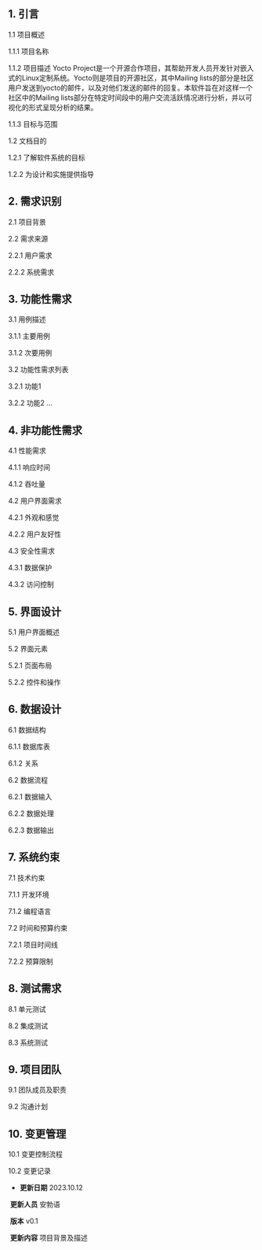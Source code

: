 ## 1. 引言

1.1 项目概述 

1.1.1 项目名称 

1.1.2 项目描述 
Yocto Project是一个开源合作项目，其帮助开发人员开发针对嵌入式的Linux定制系统。Yocto则是项目的开源社区，其中Mailing lists的部分是社区用户发送到yocto的邮件，以及对他们发送的邮件的回复。本软件旨在对这样一个社区中的Mailing lists部分在特定时间段中的用户交流活跃情况进行分析，并以可视化的形式呈现分析的结果。

1.1.3 目标与范围

1.2 文档目的 

1.2.1 了解软件系统的目标 

1.2.2 为设计和实施提供指导

## 2. 需求识别

2.1 项目背景 

2.2 需求来源 

2.2.1 用户需求 

2.2.2 系统需求

## 3. 功能性需求

3.1 用例描述 

3.1.1 主要用例 

3.1.2 次要用例

3.2 功能性需求列表 

3.2.1 功能1 

3.2.2 功能2 ...

## 4. 非功能性需求

4.1 性能需求 

4.1.1 响应时间 

4.1.2 吞吐量

4.2 用户界面需求 

4.2.1 外观和感觉 

4.2.2 用户友好性

4.3 安全性需求 

4.3.1 数据保护 

4.3.2 访问控制

## 5. 界面设计

5.1 用户界面概述 

5.2 界面元素 

5.2.1 页面布局 

5.2.2 控件和操作

## 6. 数据设计

6.1 数据结构 

6.1.1 数据库表 

6.1.2 关系

6.2 数据流程 

6.2.1 数据输入 

6.2.2 数据处理 

6.2.3 数据输出

## 7. 系统约束

7.1 技术约束 

7.1.1 开发环境 

7.1.2 编程语言

7.2 时间和预算约束 

7.2.1 项目时间线 

7.2.2 预算限制

## 8. 测试需求

8.1 单元测试 

8.2 集成测试 

8.3 系统测试

## 9. 项目团队

9.1 团队成员及职责 

9.2 沟通计划

## 10. 变更管理

10.1 变更控制流程 

10.2 变更记录

- **更新日期**	2023.10.12

​	**更新人员**	安勃语

​	**版本**		v0.1

​	**更新内容**	项目背景及描述
